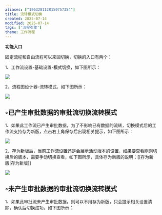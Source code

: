 ```yaml
---
aliases: ["1963281128150757354"]
title: 流转模式切换
created: 2025-07-14
modified: 2025-07-14
tags: ['流程引擎']
theme: 工作流程
---
```


**功能入口**

固定流程和自由流程可以来回切换，切换的入口有两个：

1、工作流设置-基础设置-模式切换，如下图所示：

![](https://myhelpdoc.oss-cn-heyuan.aliyuncs.com/mdimages/e96c2d9e8e2978ad4be6063ab495e2c8.jpg)

2、流程图设计器-流转模式，如下图所示：

![](https://myhelpdoc.oss-cn-heyuan.aliyuncs.com/mdimages/98fe5074837629c7b5bf6d5b1886ae7c.jpg)

## ◦已产生审批数据的审批流切换流转模式

1、如果此工作流已产生审批数据，为了不影响已有数据的流转，切换模式后的工作流支持存为新版，点击右上角保存后出现相关提示，如下图所示：

![](https://myhelpdoc.oss-cn-heyuan.aliyuncs.com/mdimages/bfc3fec6f4171fcd3259cf6433eb6faf.jpg)

2、存为新版后，当前工作流设置还是会展示活动版本的设置，如果要查看刚刚切换后的版本，需要手动切换查看，如下图所示，具体存为新版的说明：[[存为新版|存为新版]]

![](https://myhelpdoc.oss-cn-heyuan.aliyuncs.com/mdimages/0cece4f69d44026dc86d6ff8a18f0311.jpg)

## ◦未产生审批数据的审批流切换流转模式

1、如果此审批流未产生审批数据，则可以不用存为新版，只会提示相关设置清除，确认后切换成功，如下图所示：

